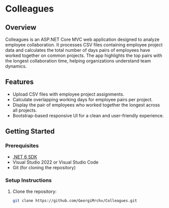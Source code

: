 # Colleagues

## Overview
Colleagues is an ASP.NET Core MVC web application designed to analyze employee collaboration. It processes CSV files containing employee project data and calculates the total number of days pairs of employees have worked together on common projects. The app highlights the top pairs with the longest collaboration time, helping organizations understand team dynamics.

## Features
- Upload CSV files with employee project assignments.
- Calculate overlapping working days for employee pairs per project.
- Display the pair of employees who worked together the longest across all projects.
- Bootstrap-based responsive UI for a clean and user-friendly experience.

## Getting Started

### Prerequisites
- [.NET 6 SDK](https://dotnet.microsoft.com/en-us/download/dotnet/6.0)
- Visual Studio 2022 or Visual Studio Code
- Git (for cloning the repository)

### Setup Instructions
1. Clone the repository:
   ```bash
   git clone https://github.com/GeorgiMrchv/Colleagues.git
